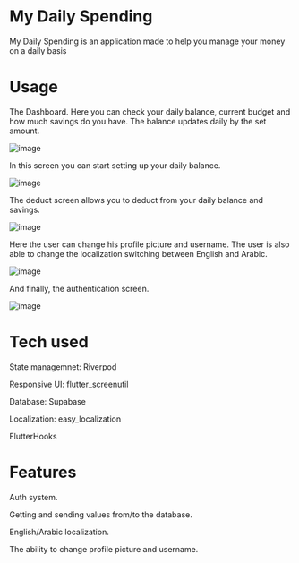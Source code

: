 # My Daily Spending
My Daily Spending is an application made to help you manage your money on a daily basis

# Usage
The Dashboard. Here you can check your daily balance, current budget and how much savings do you have. The balance updates daily by the set amount.

![image](https://github.com/SultanAbbas0/My-Daily-Spending/assets/87972014/00e7ef76-3d4b-4ba1-8942-a63140ed9a6a)



In this screen you can start setting up your daily balance.

![image](https://github.com/SultanAbbas0/My-Daily-Spending/assets/87972014/356d87a7-5dc7-442f-be3e-aff8bbdd4d2d)




The deduct screen allows you to deduct from your daily balance and savings.

![image](https://github.com/SultanAbbas0/My-Daily-Spending/assets/87972014/784359a4-7942-4890-8723-d59bbe0fcd33)



Here the user can change his profile picture and username. The user is also able to change the localization switching between English and Arabic.

![image](https://github.com/SultanAbbas0/My-Daily-Spending/assets/87972014/bd015631-a85a-46c3-b6ad-873ebf99ca1a)



And finally, the authentication screen.

![image](https://github.com/SultanAbbas0/My-Daily-Spending/assets/87972014/3aba5dec-b508-48cd-b1ea-15e2ceea1ec1)


# Tech used

State managemnet: Riverpod

Responsive UI: flutter_screenutil

Database: Supabase

Localization: easy_localization

FlutterHooks

# Features
Auth system.

Getting and sending values from/to the database.

English/Arabic localization.

The ability to change profile picture and username.



